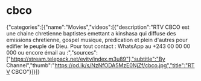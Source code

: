 # cbco
{"categories":[{"name":"Movies","videos":[{"description":"RTV CBCO est une chaine chretienne baptistes emettant a kinshasa qui diffuse des emissions chretienne, gospel musique, predication et plein d'autres pour edifier le peuple de Dieu. Pour tout contact : WhatsApp au +243 00 00 00 000 ou encore émail au :","sources":["https://stream.telepack.net/evitv/index.m3u89"],"subtitle":"By Channel","thumb":"https://od.lk/s/NzNfODA5MzE0NjZf/cbco.jpg","title":"RTV CBCO"}]}]}

